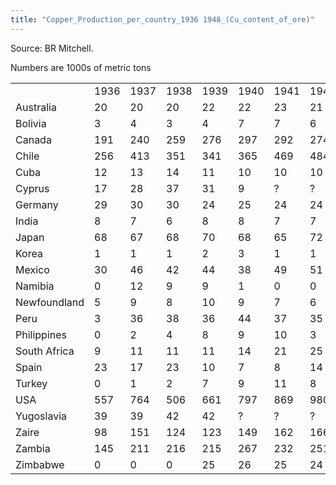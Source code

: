 ```yaml
---
title: "Copper_Production_per_country_1936 1948_(Cu_content_of_ore)"
---
```


Source: BR Mitchell.

Numbers are 1000s of metric tons

|              |      |      |      |      |      |      |      |      |      |      |      |      |      |
|--------------|------|------|------|------|------|------|------|------|------|------|------|------|------|
|              | 1936 | 1937 | 1938 | 1939 | 1940 | 1941 | 1942 | 1943 | 1944 | 1945 | 1946 | 1947 | 1948 |
| Australia    | 20   | 20   | 20   | 22   | 22   | 23   | 21   | 26   | 30   | 26   | 19   | 14   | 3    |
| Bolivia      | 3    | 4    | 3    | 4    | 7    | 7    | 6    | 6    | 6    | 6    | 6    | 6    | 7    |
| Canada       | 191  | 240  | 259  | 276  | 297  | 292  | 274  | 261  | 248  | 216  | 167  | 205  | 218  |
| Chile        | 256  | 413  | 351  | 341  | 365  | 469  | 484  | 497  | 498  | 470  | 361  | 427  | 445  |
| Cuba         | 12   | 13   | 14   | 11   | 10   | 10   | 10   | 7    | 7    | 9    | 12   | 13   | 16   |
| Cyprus       | 17   | 28   | 37   | 31   | 9    | ?    | ?    | ?    | ?    | 1    | 8    | 12   | 6    |
| Germany      | 29   | 30   | 30   | 24   | 25   | 24   | 24   | 24   | 25   | ?    | 3    | 4    | 6    |
| India        | 8    | 7    | 6    | 8    | 8    | 7    | 7    | 7    | 7    | 7    | 9    | 8    | 8    |
| Japan        | 68   | 67   | 68   | 70   | 68   | 65   | 72   | 81   | 80   | 29   | 17   | 22   | 26   |
| Korea        | 1    | 1    | 1    | 2    | 3    | 1    | 1    | 1    | 1    | ?    | ?    | ?    | ?    |
| Mexico       | 30   | 46   | 42   | 44   | 38   | 49   | 51   | 50   | 41   | 62   | 61   | 64   | 59   |
| Namibia      | 0    | 12   | 9    | 9    | 1    | 0    | 0    | 0    | 0    | 0    | 0    | 5    | 8    |
| Newfoundland | 5    | 9    | 8    | 10   | 9    | 7    | 6    | 6    | 5    | 5    | 5    | 4    | 4    |
| Peru         | 3    | 36   | 38   | 36   | 44   | 37   | 35   | 33   | 32   | 32   | 25   | 23   | 18   |
| Philippines  | 0    | 2    | 4    | 8    | 9    | 10   | 3    | ?    | ?    | ?    | 0    | 3    | 2    |
| South Africa | 9    | 11   | 11   | 11   | 14   | 21   | 25   | 23   | 23   | 24   | 28   | 30   | 29   |
| Spain        | 23   | 17   | 23   | 10   | 7    | 8    | 14   | 18   | 18   | 15   | 19   | 17   | 19   |
| Turkey       | 0    | 1    | 2    | 7    | 9    | 11   | 8    | 10   | 11   | 10   | 10   | 10   | 4    |
| USA          | 557  | 764  | 506  | 661  | 797  | 869  | 980  | 990  | 882  | 701  | 552  | 769  | 757  |
| Yugoslavia   | 39   | 39   | 42   | 42   | ?    | ?    | ?    | ?    | ?    | ?    | 22   | 37   | 37   |
| Zaire        | 98   | 151  | 124  | 123  | 149  | 162  | 166  | 157  | 165  | 160  | 144  | 151  | 155  |
| Zambia       | 145  | 211  | 216  | 215  | 267  | 232  | 251  | 255  | 224  | 197  | 185  | 196  | 217  |
| Zimbabwe     | 0    | 0    | 0    | 25   | 26   | 25   | 24   | 20   | 18   | 18   | 17   | 16   | 16   |
